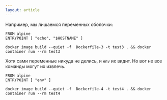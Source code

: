 ```yaml
---
layout: article
---
```

Например, мы лишаемся переменных оболочки:
```
FROM alpine
ENTRYPOINT [ "echo", "$HOSTNAME" ]
```

```
docker image build --quiet -f  Dockerfile-3 -t test3 . && docker container run --rm test3
```

Хотя сами переменные никуда не делись, и `env` их видит. Но вот не все команды могут их извлечь.

```
FROM alpine  
ENTRYPOINT [ "env" ]
```

```
docker image build --quiet -f  Dockerfile-4 -t test4 . && docker container run --rm test4
```
